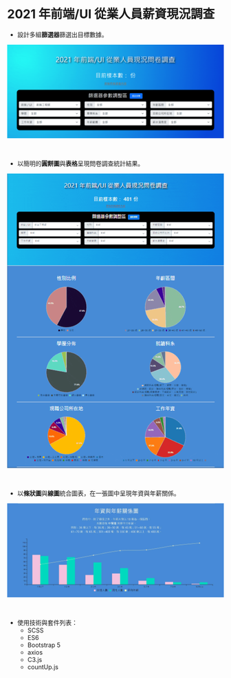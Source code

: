 # 2021 年前端/UI 從業人員薪資現況調查

* 設計多組**篩選器**篩選出目標數據。

![image](./app/assets/images/intro01.gif)

<br>

* 以簡明的**圓餅圖**與**表格**呈現問卷調查統計結果。

![image](./app/assets/images/intro02.gif)

<br>

* 以**條狀圖**與**線圖**統合圖表，在一張圖中呈現年資與年薪關係。

![image](./app/assets/images/salaryTenure.jpg)

<br>

* 使用技術與套件列表：
  - SCSS
  - ES6
  - Bootstrap 5
  - axios
  - C3.js
  - countUp.js
